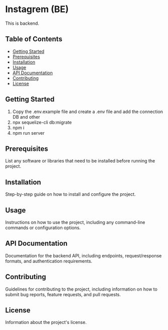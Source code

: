 # Instagrem (BE)

This is backend.

## Table of Contents

- [Getting Started](#getting-started)
- [Prerequisites](#prerequisites)
- [Installation](#installation)
- [Usage](#usage)
- [API Documentation](#api-documentation)
- [Contributing](#contributing)
- [License](#license)

## Getting Started

1. Copy the .env.example file and create a .env file and add the connection DB and other 
2. npx sequelize-cli db:migrate
3. npm i
4. npm run server

## Prerequisites

List any software or libraries that need to be installed before running the project.

## Installation

Step-by-step guide on how to install and configure the project.

## Usage

Instructions on how to use the project, including any command-line commands or configuration options.

## API Documentation

Documentation for the backend API, including endpoints, request/response formats, and authentication requirements.

## Contributing

Guidelines for contributing to the project, including information on how to submit bug reports, feature requests, and pull requests.

## License

Information about the project's license.

